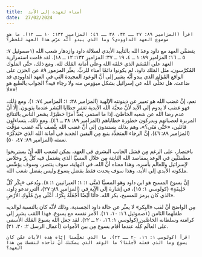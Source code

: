 ```yaml
---
title:  أمناء لعهده إلى الأبد
date:  27/02/2024
---
```


`اقرأ (المزامير ٨٩: ٢٧ ــ ٣٢، ٣٨ ــ ٤٦؛ المزامير ١٣٢: ١٠ ــ ١٢). ما هو موضوع العهد الداوودي؟ وما الذي يبدو أنَّه عرَّض هذا العهد للخطر؟`

يتضمَّن العهد مع داود وعدَ الله بالتأييد الأبدي لسلالة داود وازدهار شعب الله (١صموئيل ٧: ٥ ــ ١٦؛ المزامير ٨٩: ١ ــ ٤، ١٩ ــ ٣٧؛ المزامير ١٣٢: ١٢ ــ ١٨). لقد قامت استمرارية العهد على القَسَم الذي حَلفَه الله وعلى أمانة المَلك لله. ومع ذلك، حتَّى الملوك المُكرَّسون، مثل المَلك داود، لم يكونوا دائمًا أمناء للربِّ. يعبِّر المزمور ٨٩ عن الحزن على الواقع المُؤلم الذي يبدو أنَّه يشير إلى أنَّ الوعود المجيدة التي في العهد الداوودي قد ضاعت. هل تخلَّى الله عن إسرائيل بشكل ميؤوس منه ولا رجاء فيه؟ الجواب بالطبع هو «لا»!

نعم، إنَّ غضب الله هو تعبير عن دينونته الإلهية (المزامير ٣٨: ١؛ المزامير ٧٤: ١). ومع ذلك، فهو غضب لا يدوم إلى الأبد لأنَّ محبَّة الله الأبدية تغفر خطايا البَشر عندما يتوبون. إلَّا أنَّ عدم رضا الله عن شعبه الخاطئ، إذا ما استمر، يُعدُّ أمرًا خطيرًا. يشعر الناس بالنتائج المريرة لعصيانهم ويدركون خطورة خطاياهم (المزامير ٨٩: ٣٨ ــ ٤٦). ومع ذلك، يتساءلون قائلين، «حَتَّى مَتَى؟»، وهم بذلك يستندون إلى أنَّ غضب الله يتَّصف بأنَّه غضب مؤقَّت (المزامير ٨٩: ٤٦). إنَّ الرجاء المتجدِّد ينبع مِن اليقين الجديد في أمانة الله الذي «يَذكُرُ» نعمته (المزامير ٨٩: ٤٧، ٥٠).

باختصار، على الرغم مِن فشل الجانب البشري في العهد، يمكن لشعب الله أنْ يستريحوا مطمئنِّين في الوعد بمقاصد الله الثابتة مِن خلال المسيَّا الذي يشتمل فيه كلُّ بِرّ وخلاص لإسرائيل وللعالَم بأسره. وهذا معناه أنَّ الله، في النهاية، سوف ينتصر، وسوف يؤسِّس ملكوته الأبدي إلى الأبد، وهذا سوف يحدث فقط بفضل يسوع وليس بفضل شعب الله.

إنَّ يسوع المسيح هو ابن داود وهو المسيَّا (متَّى ١: ١؛ العبرانيين ١: ٨). ويُدعى «بِكْر كُلِّ خَلِيقَةٍ» (كولوسي ١: ١٥)، في إشارة إلى الآية في (المزامير ٨٩: ٢٧)، التي تدعو داود، الذي كان يرمز للمسيح، بكر الله. «أَنَا أَيْضًا أَجْعَلُهُ بِكْرًا، أَعْلَى مِنْ مُلُوكِ الأَرْضِ».

مِن الواضح أنَّ لقب «البِكر» لا يعبِّر عن حالة داود الجسدية، وذلك لأنَّه كان بالنسبة لوالديه طفلهما الثامن (١صموئيل ١٦: ١٠، ١١). الأمر نفسه مع يسوع. فهذا اللقب يشير إلى كرامته وسلطانه الخاصَّين (كولوسي ١: ١٦، ٢٠ ــ ٢٢). لقد جعل الله يسوعَ المَلك الأسمى على العالَم كلِّه عندما أقام يسوع مِن بين الأموات (أعمال الرسل ٢: ٣٠، ٣١).

`اقرأ (كولوسي ١: ١٦، ٢٠ ــ ٢٢). ما الذي تعلِّمنا إيَّاه هذه الآيات عمَّن كان يسوع وما الذي فعله لأجلنا؟ ما الوعد الذي يمكنك أنْ تأخذه لنفسك مِن هذا العهد؟`